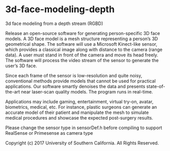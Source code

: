 # 3d-face-modeling-depth
3d face modeling from a depth stream (RGBD)

Release an open-source software for generating person-specific 3D face models. A 3D face model is a mesh structure representing a person’s 3D geometrical shape. The software will use a Microsoft Kinect-like sensor, which provides a classical image along with distance to the camera (range data). A user must stand in front of the camera and move its head freely. The software will process the video stream of the sensor to generate the user’s 3D face. 

Since each frame of the sensor is low-resolution and quite noisy, conventional methods provide models that cannot be used for practical applications. Our software smartly denoises the data and presents state-of-the-art near laser-scan quality models. The program runs in real-time.

Applications may include gaming, entertainment, virtual try-on, avatar, biometrics, medical, etc. For instance, plastic surgeons can generate an accurate model of their patient and manipulate the mesh to simulate medical procedures and showcase the expected post-surgery results.

Please change the sensor type in sensorDef.h before compiling to support RealSense or Primesense as camera type

Copyright (c) 2017 University of Southern California. All Rights Reserved. 
